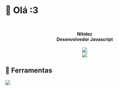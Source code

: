 # 👋 Olá :3

<br>
<p align="center">
  <b>Nitidez</b><br>
  <b>Desenvolvedor Javascript</b>
  <br><br>
  <a href="#">
  <img src="https://github-readme-stats.vercel.app/api?username=Nitidez&show_icons=true&theme=tokyonight&count_private=true&locale=pt-BR">
  <br>
  <img src="https://github-readme-stats.vercel.app/api/top-langs/?username=Nitidez&theme=tokyonight&locale=pt-BR">
  </a>
</p>

## 🔧 Ferramentas
<object>![](https://img.shields.io/badge/OS-Windows-informational?logo=Windows&logoColor=0078D6&link=https://a.com/)</object>
